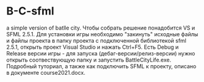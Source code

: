# B-C-sfml
a simple version of batlle city.
Чтобы собрать решение понадобится VS и SFML 2.5.1.
Для установки игры необходимо "закинуть" исходные файлы и файлы проекта в папку проекта с подключенной библиотекой sfml 2.5.1, открыть проект Visual Studio и нажать Ctrl+F5.
Есть Debug и Release версии игры - для запуска (дебаг-версии/релиз-версии) нужно открыть соотвествующую папку и запустить BattleCityLife.exe.
Подробный туториал, а также как подключить SFML к проекту, описано в документе course2021.docx.
